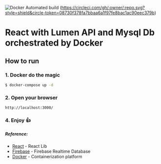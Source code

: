 ![Docker Automated build](https://img.shields.io/docker/automated/jrottenberg/ffmpeg.svg?maxAge=2592000)
(https://circleci.com/gh/:owner/:repo.svg?style=shield&circle-token=08730f378fa7bbaa6a1f97fe8bac1ac90eec379b)
# React with Lumen API and Mysql Db orchestrated by Docker


## How to run

### 1. Docker do the magic
```sh
$ docker-compose up -d
```
### 2. Open your browser
```
http://localhost:3000/
```
### 4. Enjoy :thumbsup:

##### Reference:
 - [React](https://facebook.github.io/react/) - React Lib
 - [Firebase](https://firebase.google.com/) - Firebase Realtime Database
 - [Docker](https://docs.docker.com/) - Containerization platform
